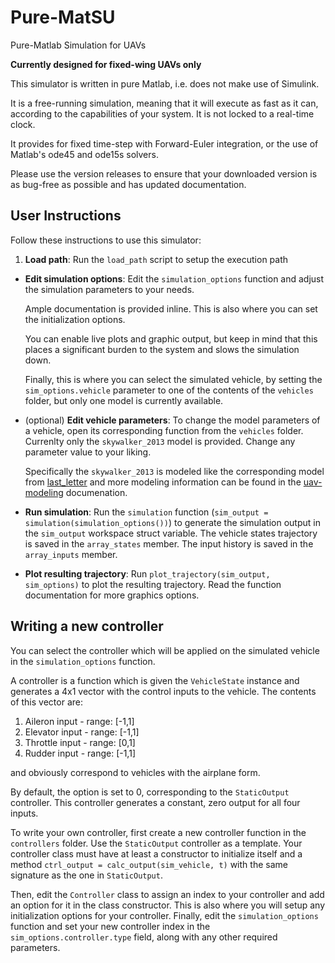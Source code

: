 # Pure-MatSU
Pure-Matlab Simulation for UAVs

**Currently designed for fixed-wing UAVs only**

This simulator is written in pure Matlab, i.e. does not make use of Simulink.

It is a free-running simulation, meaning that it will execute as fast as it can, according to the capabilities of your system. It is not locked to a real-time clock.

It provides for fixed time-step with Forward-Euler integration, or the use of Matlab's ode45 and ode15s solvers.

Please use the version releases to ensure that your downloaded version is as bug-free as possible and has updated documentation.

## User Instructions

Follow these instructions to use this simulator:

 1. **Load path**: Run the `load_path` script to setup the execution path
 - **Edit simulation options**: Edit the `simulation_options` function and adjust the simulation parameters to your needs. 

   Ample documentation is provided inline. This is also where you can set the initialization options.

   You can enable live plots and graphic output, but keep in mind that this places a significant burden to the system and slows the simulation down.

   Finally, this is where you can select the simulated vehicle, by setting the `sim_options.vehicle` parameter to one of the contents of the `vehicles` folder, but only one model is currently available.

 - (optional) **Edit vehicle parameters**: To change the model parameters of a vehicle, open its corresponding function from the `vehicles` folder. Currenlty only the `skywalker_2013` model is provided. Change any parameter value to your liking.

   Specifically the `skywalker_2013` is modeled like the corresponding model from [last_letter](http://georacer.github.io/last_letter/parameters/aircraftParams.html) and more modeling information can be found in the [uav-modeling](https://github.com/Georacer/uav-modeling/blob/master/preamble.pdf) documenation.

 - **Run simulation**: Run the `simulation` function (`sim_output = simulation(simulation_options())`) to generate the simulation output in the `sim_output` workspace struct variable. The vehicle states trajectory is saved in the `array_states` member. The input history is saved in the `array_inputs` member.

 - **Plot resulting trajectory**: Run `plot_trajectory(sim_output, sim_options)` to plot the resulting trajectory. Read the function documentation for more graphics options.

## Writing a new controller

You can select the controller which will be applied on the simulated vehicle in the `simulation_options` function.

A controller is a function which is given the `VehicleState` instance and generates a 4x1 vector with the control inputs to the vehicle. The contents of this vector are:

 1. Aileron input - range: [-1,1]
 1. Elevator input - range: [-1,1]
 1. Throttle input - range: [0,1]
 1. Rudder input - range: [-1,1]

and obviously correspond to vehicles with the airplane form.

By default, the option is set to 0, corresponding to the `StaticOutput` controller. This controller generates a constant, zero output for all four inputs.

To write your own controller, first create a new controller function in the `controllers` folder. Use the `StaticOutput` controller as a template.
Your controller class must have at least a constructor to initialize itself and a method `ctrl_output = calc_output(sim_vehicle, t)` with the same signature as the one in `StaticOutput`.

Then, edit the `Controller` class to assign an index to your controller and add an option for it in the class constructor. This is also where you will setup any initialization options for your controller.
Finally, edit the `simulation_options` function and set your new controller index in the `sim_options.controller.type` field, along with any other required parameters.